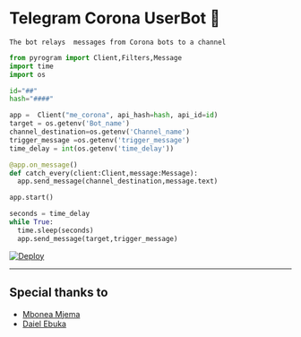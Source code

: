 
# Telegram Corona UserBot 🤖

   
    The bot relays  messages from Corona bots to a channel


``` python
from pyrogram import Client,Filters,Message
import time
import os

id="##"
hash="####"

app =  Client("me_corona", api_hash=hash, api_id=id)
target = os.getenv('Bot_name')
channel_destination=os.getenv('Channel_name')
trigger_message =os.getenv('trigger_message')
time_delay = int(os.getenv('time_delay'))

@app.on_message()
def catch_every(client:Client,message:Message):
  app.send_message(channel_destination,message.text)

app.start()

seconds = time_delay
while True:
  time.sleep(seconds)
  app.send_message(target,trigger_message)
```
[![Deploy](https://www.herokucdn.com/deploy/button.svg)](https://heroku.com/deploy)


----
## Special thanks to
* [Mbonea Mjema](https://github.com/Mbonea-Mjema)
* [Daiel Ebuka](https://t.me/dandollar1)
